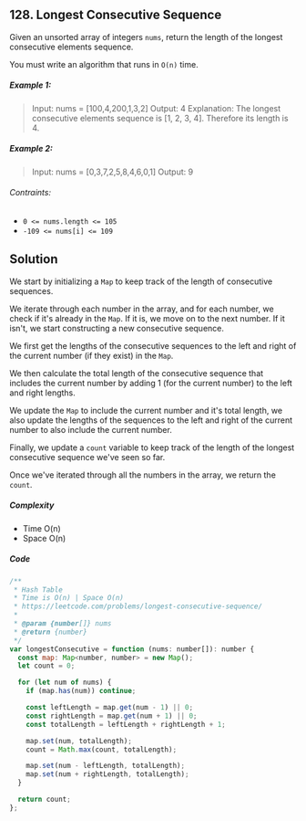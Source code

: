 ## 128. Longest Consecutive Sequence

Given an unsorted array of integers `nums`, return the length of the longest consecutive elements sequence.

You must write an algorithm that runs in `O(n)` time.

##### Example 1:

> Input: nums = [100,4,200,1,3,2]
> Output: 4
> Explanation: The longest consecutive elements sequence is [1, 2, 3, 4]. Therefore its length is 4.

##### Example 2:

> Input: nums = [0,3,7,2,5,8,4,6,0,1]
> Output: 9

###### Contraints:

- `0 <= nums.length <= 105`
- `-109 <= nums[i] <= 109`

## Solution

We start by initializing a `Map` to keep track of the length of consecutive sequences.

We iterate through each number in the array, and for each number, we check if it's already in the `Map`. If it is, we move on to the next number. If it isn't, we start constructing a new consecutive sequence.

We first get the lengths of the consecutive sequences to the left and right of the current number (if they exist) in the `Map`.

We then calculate the total length of the consecutive sequence that includes the current number by adding 1 (for the current number) to the left and right lengths.

We update the `Map` to include the current number and it's total length, we also update the lengths of the sequences to the left and right of the current number to also include the current number.

Finally, we update a `count` variable to keep track of the length of the longest consecutive sequence we've seen so far.

Once we've iterated through all the numbers in the array, we return the `count`.

##### Complexity

- Time O(n)
- Space O(n)

##### Code

```javascript
/**
 * Hash Table
 * Time is O(n) | Space O(n)
 * https://leetcode.com/problems/longest-consecutive-sequence/
 *
 * @param {number[]} nums
 * @return {number}
 */
var longestConsecutive = function (nums: number[]): number {
  const map: Map<number, number> = new Map();
  let count = 0;

  for (let num of nums) {
    if (map.has(num)) continue;

    const leftLength = map.get(num - 1) || 0;
    const rightLength = map.get(num + 1) || 0;
    const totalLength = leftLength + rightLength + 1;

    map.set(num, totalLength);
    count = Math.max(count, totalLength);

    map.set(num - leftLength, totalLength);
    map.set(num + rightLength, totalLength);
  }

  return count;
};
```
